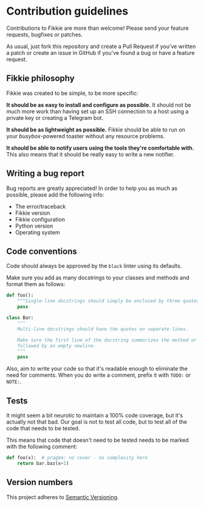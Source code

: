 # Contribution guidelines

Contributions to Fikkie are more than welcome! Please send your feature requests,
bugfixes or patches.

As usual, just fork this repository and create a Pull Request if you've written a patch
or create an issue in GitHub if you've found a bug or have a feature request.


## Fikkie philosophy

Fikkie was created to be simple, to be more specific:

**It should be as easy to install and configure as possible.** It should not be much more work than
having set up an SSH connection to a host using a private key or creating a Telegram bot.

**It should be as lightweight as possible.** Fikkie should be able to run on your
*busybox*-powered toaster without any resource problems.

**It should be able to notify users using the tools they're comfortable with.** This
also means that it should be really easy to write a new notifier.


## Writing a bug report

Bug reports are greatly appreciated! In order to help you as much as possible, please
add the following info:

* The error/traceback
* Fikkie version
* Fikkie configuration
* Python version
* Operating system


## Code conventions

Code should always be approved by the `black` linter using its defaults.

Make sure you add as many docstrings to your classes and methods and format them as
follows:

```python
def foo():
    """Single-line docstrings should simply be enclosed by three quotes."""
    pass

class Bar:
    """
    Multi-line docstrings should have the quotes on separate lines.

    Make sure the first line of the docstring summarizes the method or class and is
    followed by an empty newline.
    """
    pass
```

Also, aim to write your code so that it's readable enough to eliminate the need for
comments. When you do write a comment, prefix it with `TODO:` or `NOTE:`.


## Tests

It might seem a bit neurotic to maintain a 100% code coverage, but it's actually not
that bad. Our goal is not to test all code, but to test all of the code that needs to
be tested.

This means that code that doesn't need to be tested needs to be marked with the
following comment:

```python
def foo(x):  # pragma: no cover - no complexity here
    return bar.baz(x+1)
```


## Version numbers

This project adheres to [Semantic Versioning](https://semver.org/spec/v2.0.0.html).
